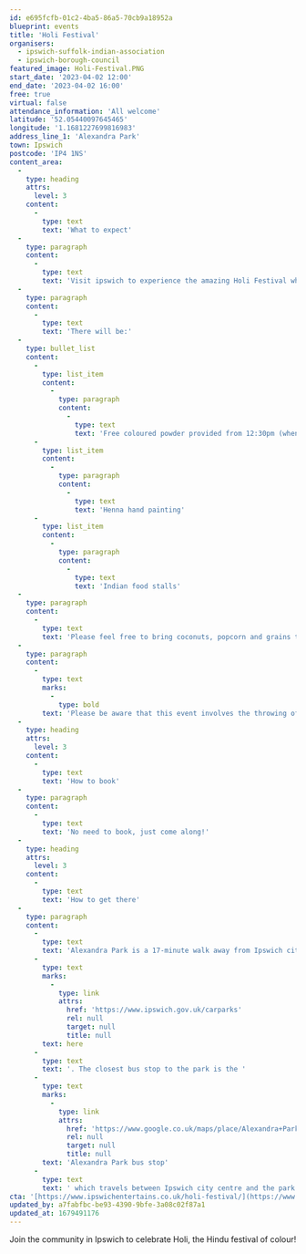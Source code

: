```yaml
---
id: e695fcfb-01c2-4ba5-86a5-70cb9a18952a
blueprint: events
title: 'Holi Festival'
organisers:
  - ipswich-suffolk-indian-association
  - ipswich-borough-council
featured_image: Holi-Festival.PNG
start_date: '2023-04-02 12:00'
end_date: '2023-04-02 16:00'
free: true
virtual: false
attendance_information: 'All welcome'
latitude: '52.05440097645465'
longitude: '1.1681227699816983'
address_line_1: 'Alexandra Park'
town: Ipswich
postcode: 'IP4 1NS'
content_area:
  -
    type: heading
    attrs:
      level: 3
    content:
      -
        type: text
        text: 'What to expect'
  -
    type: paragraph
    content:
      -
        type: text
        text: 'Visit ipswich to experience the amazing Holi Festival which originates from Northern India. Bring your friends and family together for one of the brightest celebrations and leave covered in a symphony of colours!'
  -
    type: paragraph
    content:
      -
        type: text
        text: 'There will be:'
  -
    type: bullet_list
    content:
      -
        type: list_item
        content:
          -
            type: paragraph
            content:
              -
                type: text
                text: 'Free coloured powder provided from 12:30pm (when it’s gone, it’s gone)'
      -
        type: list_item
        content:
          -
            type: paragraph
            content:
              -
                type: text
                text: 'Henna hand painting'
      -
        type: list_item
        content:
          -
            type: paragraph
            content:
              -
                type: text
                text: 'Indian food stalls'
  -
    type: paragraph
    content:
      -
        type: text
        text: 'Please feel free to bring coconuts, popcorn and grains to throw in the bonfire and most importantly don’t forget to wear old clothing if you are getting involved in the spirit of Holi!'
  -
    type: paragraph
    content:
      -
        type: text
        marks:
          -
            type: bold
        text: 'Please be aware that this event involves the throwing of coloured paint powder. The market area will be positioned away from the throwing activity, but customers will be covered in colour and IBC take no responsibility for any damage caused by the powder.'
  -
    type: heading
    attrs:
      level: 3
    content:
      -
        type: text
        text: 'How to book'
  -
    type: paragraph
    content:
      -
        type: text
        text: 'No need to book, just come along!'
  -
    type: heading
    attrs:
      level: 3
    content:
      -
        type: text
        text: 'How to get there'
  -
    type: paragraph
    content:
      -
        type: text
        text: 'Alexandra Park is a 17-minute walk away from Ipswich city centre with a range of carparks close by, see  parking information '
      -
        type: text
        marks:
          -
            type: link
            attrs:
              href: 'https://www.ipswich.gov.uk/carparks'
              rel: null
              target: null
              title: null
        text: here
      -
        type: text
        text: '. The closest bus stop to the park is the '
      -
        type: text
        marks:
          -
            type: link
            attrs:
              href: 'https://www.google.co.uk/maps/place/Alexandra+Park/@52.0549461,1.167635,18.02z/data=!4m23!1m16!4m15!1m6!1m2!1s0x47d9a02b5f49c7b1:0x309b631244416abd!2sCity+Centre,+Buttermarket,+Ipswich!2m2!1d1.1557107!2d52.0572165!1m6!1m2!1s0x47d99fd2736965af:0xb0bbed23749cee1!2sAlexandra+Park,+Ipswich+IP4+1NS!2m2!1d1.1681417!2d52.0543435!3e3!3m5!1s0x47d99f83af967e3b:0xf8c6be6756a90e2a!8m2!3d52.0549399!4d1.1701271!16s%2Fg%2F1q67d3spf'
              rel: null
              target: null
              title: null
        text: 'Alexandra Park bus stop'
      -
        type: text
        text: ' which travels between Ipswich city centre and the park via the 5 Foxhall Five bus route. '
cta: '[https://www.ipswichentertains.co.uk/holi-festival/](https://www.ipswichentertains.co.uk/holi-festival/)'
updated_by: a7fabfbc-be93-4390-9bfe-3a08c02f87a1
updated_at: 1679491176
---
```

Join the community in Ipswich to celebrate Holi, the Hindu festival of colour!